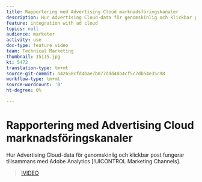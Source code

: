 ```yaml
---
title: Rapportering med Advertising Cloud marknadsföringskanaler
description: Hur Advertising Cloud-data för genomskinlig och klickbar post fungerar med Adobe Analytics Marketing Channels
feature: integration with ad cloud
topics: null
audience: marketer
activity: use
doc-type: feature video
team: Technical Marketing
thumbnail: 35115.jpg
kt: 5472
translation-type: tm+mt
source-git-commit: a42658cfd4bae7b077ddd48b4cf5c7db54e35c98
workflow-type: tm+mt
source-wordcount: '0'
ht-degree: 0%

---
```



# Rapportering med Advertising Cloud marknadsföringskanaler

Hur Advertising Cloud-data för genomskinlig och klickbar post fungerar tillsammans med Adobe Analytics [!UICONTROL Marketing Channels].

>[!VIDEO](https://video.tv.adobe.com/v/35115/?quality=12&learn=on)
